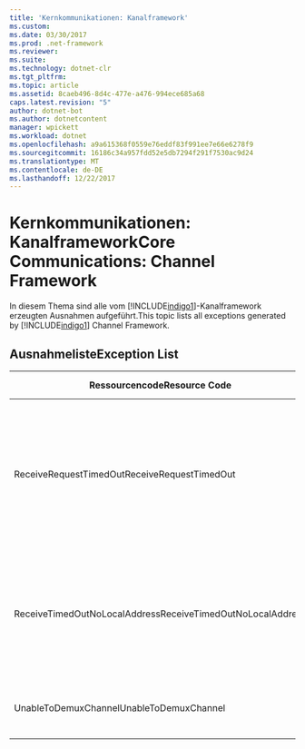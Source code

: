 ```yaml
---
title: 'Kernkommunikationen: Kanalframework'
ms.custom: 
ms.date: 03/30/2017
ms.prod: .net-framework
ms.reviewer: 
ms.suite: 
ms.technology: dotnet-clr
ms.tgt_pltfrm: 
ms.topic: article
ms.assetid: 8caeb496-8d4c-477e-a476-994ece685a68
caps.latest.revision: "5"
author: dotnet-bot
ms.author: dotnetcontent
manager: wpickett
ms.workload: dotnet
ms.openlocfilehash: a9a615368f0559e76eddf83f991ee7e66e6278f9
ms.sourcegitcommit: 16186c34a957fdd52e5db7294f291f7530ac9d24
ms.translationtype: MT
ms.contentlocale: de-DE
ms.lasthandoff: 12/22/2017
---
```

# <a name="core-communications-channel-framework"></a><span data-ttu-id="e3541-102">Kernkommunikationen: Kanalframework</span><span class="sxs-lookup"><span data-stu-id="e3541-102">Core Communications: Channel Framework</span></span>
<span data-ttu-id="e3541-103">In diesem Thema sind alle vom [!INCLUDE[indigo1](../../../../../includes/indigo1-md.md)]-Kanalframework erzeugten Ausnahmen aufgeführt.</span><span class="sxs-lookup"><span data-stu-id="e3541-103">This topic lists all exceptions generated by [!INCLUDE[indigo1](../../../../../includes/indigo1-md.md)] Channel Framework.</span></span>  
  
## <a name="exception-list"></a><span data-ttu-id="e3541-104">Ausnahmeliste</span><span class="sxs-lookup"><span data-stu-id="e3541-104">Exception List</span></span>  
  
|<span data-ttu-id="e3541-105">Ressourcencode</span><span class="sxs-lookup"><span data-stu-id="e3541-105">Resource Code</span></span>|<span data-ttu-id="e3541-106">Ressourcenzeichenfolge</span><span class="sxs-lookup"><span data-stu-id="e3541-106">Resource String</span></span>|  
|-------------------|---------------------|  
|<span data-ttu-id="e3541-107">ReceiveRequestTimedOut</span><span class="sxs-lookup"><span data-stu-id="e3541-107">ReceiveRequestTimedOut</span></span>|<span data-ttu-id="e3541-108">Das Zeitlimit der empfangenen Anforderung an der angegebenen lokalen Adresse ist nach der angegebenen Zeit überschritten worden.</span><span class="sxs-lookup"><span data-stu-id="e3541-108">The received request on the specified local address has timed out after the specified time.</span></span> <span data-ttu-id="e3541-109">Die für diesen Vorgang zugewiesene Zeit war möglicherweise ein Teil eines längeren Timeouts.</span><span class="sxs-lookup"><span data-stu-id="e3541-109">The time allotted to this operation may have been a portion of a longer timeout.</span></span>|  
|<span data-ttu-id="e3541-110">ReceiveTimedOutNoLocalAddress</span><span class="sxs-lookup"><span data-stu-id="e3541-110">ReceiveTimedOutNoLocalAddress</span></span>|<span data-ttu-id="e3541-111">Das Zeitlimit des Empfangsvorgangs ist nach der angegebenen Zeit überschritten worden.</span><span class="sxs-lookup"><span data-stu-id="e3541-111">The receive operation has timed out after the specified time.</span></span> <span data-ttu-id="e3541-112">Die für diesen Vorgang zugewiesene Zeit war möglicherweise ein Teil eines längeren Timeouts.</span><span class="sxs-lookup"><span data-stu-id="e3541-112">The time allotted to this operation may have been a portion of a longer timeout.</span></span>|  
|<span data-ttu-id="e3541-113">UnableToDemuxChannel</span><span class="sxs-lookup"><span data-stu-id="e3541-113">UnableToDemuxChannel</span></span>|<span data-ttu-id="e3541-114">Es ist kein Kanal verfügbar, um die Nachricht mit der angegebenen Aktion anzunehmen.</span><span class="sxs-lookup"><span data-stu-id="e3541-114">No channel is available to accept the message with the specified action.</span></span>|
